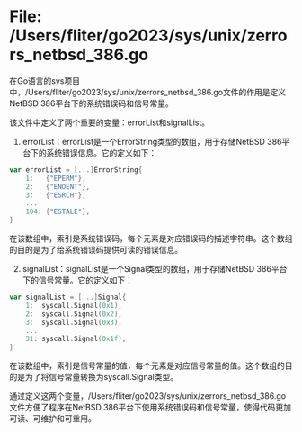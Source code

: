 # File: /Users/fliter/go2023/sys/unix/zerrors_netbsd_386.go

在Go语言的sys项目中，/Users/fliter/go2023/sys/unix/zerrors_netbsd_386.go文件的作用是定义NetBSD 386平台下的系统错误码和信号常量。

该文件中定义了两个重要的变量：errorList和signalList。

1. errorList：errorList是一个ErrorString类型的数组，用于存储NetBSD 386平台下的系统错误信息。它的定义如下：

```go
var errorList = [...]ErrorString{
    1:   {"EPERM"},
    2:   {"ENOENT"},
    3:   {"ESRCH"},
    ...
    104: {"ESTALE"},
}
```

在该数组中，索引是系统错误码，每个元素是对应错误码的描述字符串。这个数组的目的是为了给系统错误码提供可读的错误信息。

2. signalList：signalList是一个Signal类型的数组，用于存储NetBSD 386平台下的信号常量。它的定义如下：

```go
var signalList = [...]Signal{
    1:  syscall.Signal(0x1),
    2:  syscall.Signal(0x2),
    3:  syscall.Signal(0x3),
    ...
    31: syscall.Signal(0x1f),
}
```

在该数组中，索引是信号常量的值，每个元素是对应信号常量的值。这个数组的目的是为了将信号常量转换为syscall.Signal类型。

通过定义这两个变量，/Users/fliter/go2023/sys/unix/zerrors_netbsd_386.go文件方便了程序在NetBSD 386平台下使用系统错误码和信号常量，使得代码更加可读、可维护和可重用。

